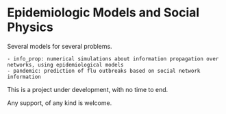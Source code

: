 # Epidemiologic Models and Social Physics

Several models for several problems.

	- info_prop: numerical simulations about information propagation over networks, using epidemiological models
	- pandemic: prediction of flu outbreaks based on social network information

This is a project under development, with no time to end.

Any support, of any kind is welcome.
